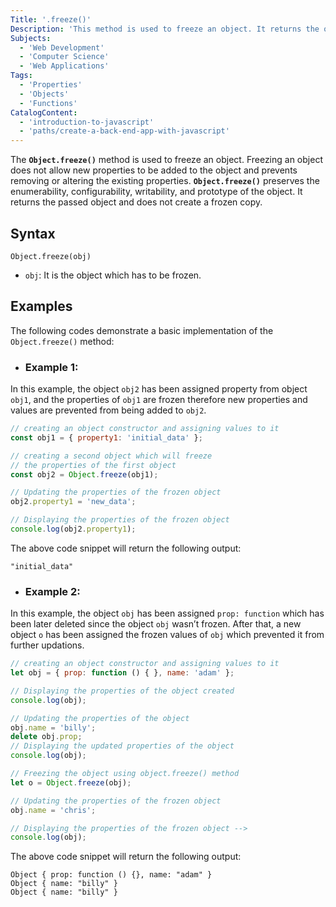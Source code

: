 ```yaml
---
Title: '.freeze()'
Description: 'This method is used to freeze an object. It returns the object that was passed to the function.'
Subjects:
  - 'Web Development'
  - 'Computer Science'
  - 'Web Applications'
Tags:
  - 'Properties'
  - 'Objects'
  - 'Functions'
CatalogContent:
  - 'introduction-to-javascript'
  - 'paths/create-a-back-end-app-with-javascript'
---
```


The **`Object.freeze()`** method is used to freeze an object. Freezing an object does not allow new properties to be added to the object and prevents removing or altering the existing properties.
**`Object.freeze()`** preserves the enumerability, configurability, writability, and prototype of the object. It returns the passed object and does not create a frozen copy.

## Syntax

```pseudo
Object.freeze(obj)
```

- `obj`: It is the object which has to be frozen.


## Examples

The following codes demonstrate a basic implementation of the `Object.freeze()` method:

- ### Example 1:

In this example, the object `obj2` has been assigned property from object `obj1`, and the properties of `obj1` are frozen therefore new properties and values are prevented from being added to `obj2`.

```js
// creating an object constructor and assigning values to it 
const obj1 = { property1: 'initial_data' }; 

// creating a second object which will freeze 
// the properties of the first object 
const obj2 = Object.freeze(obj1); 

// Updating the properties of the frozen object 
obj2.property1 = 'new_data'; 

// Displaying the properties of the frozen object 
console.log(obj2.property1);
```

The above code snippet will return the following output:

```shell
"initial_data"
```
- ### Example 2:

In this example, the object `obj` has been assigned `prop: function` which has been later deleted since the object `obj` wasn’t frozen. After that, a new object `o` has been assigned the frozen values of `obj` which prevented it from further updations.

```js
// creating an object constructor and assigning values to it 
let obj = { prop: function () { }, name: 'adam' }; 

// Displaying the properties of the object created 
console.log(obj); 

// Updating the properties of the object 
obj.name = 'billy'; 
delete obj.prop; 
// Displaying the updated properties of the object 
console.log(obj); 

// Freezing the object using object.freeze() method 
let o = Object.freeze(obj); 

// Updating the properties of the frozen object 
obj.name = 'chris'; 

// Displaying the properties of the frozen object --> 
console.log(obj);
```
  
The above code snippet will return the following output:
```shell
Object { prop: function () {}, name: "adam" }
Object { name: "billy" }
Object { name: "billy" }
```

